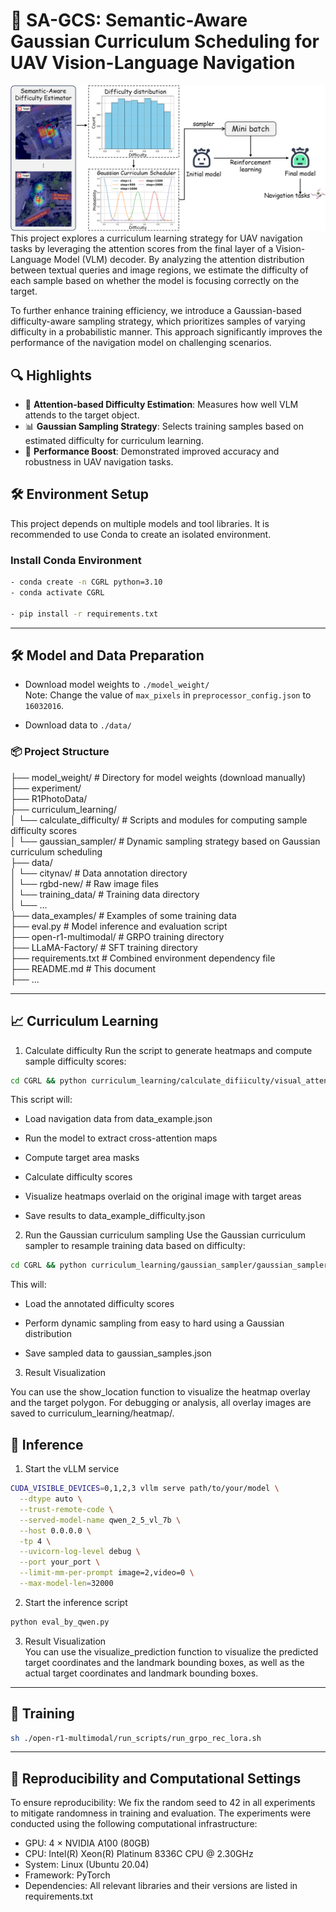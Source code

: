 # 🚀 SA-GCS: Semantic-Aware Gaussian Curriculum Scheduling for UAV Vision-Language Navigation
![Overview](./images/overview.png)
This project explores a curriculum learning strategy for UAV navigation tasks by leveraging the attention scores from the final layer of a Vision-Language Model (VLM) decoder. By analyzing the attention distribution between textual queries and image regions, we estimate the difficulty of each sample based on whether the model is focusing correctly on the target. 

To further enhance training efficiency, we introduce a Gaussian-based difficulty-aware sampling strategy, which prioritizes samples of varying difficulty in a probabilistic manner. This approach significantly improves the performance of the navigation model on challenging scenarios.

## 🔍 Highlights
- 🔎 **Attention-based Difficulty Estimation**: Measures how well VLM attends to the target object.
- 📊 **Gaussian Sampling Strategy**: Selects training samples based on estimated difficulty for curriculum learning.
- 🚁 **Performance Boost**: Demonstrated improved accuracy and robustness in UAV navigation tasks.


## 🛠️ Environment Setup

This project depends on multiple models and tool libraries. It is recommended to use Conda to create an isolated environment.

### Install Conda Environment

```bash
- conda create -n CGRL python=3.10
- conda activate CGRL

- pip install -r requirements.txt
```

---


## 🛠️ Model and Data Preparation

* Download model weights to `./model_weight/`  
  Note: Change the value of `max_pixels` in `preprocessor_config.json` to `16032016`.

* Download data to `./data/`


### 📦 Project Structure
├── model_weight/ # Directory for model weights (download manually)  
├── experiment/  
├── R1PhotoData/  
├── curriculum_learning/  
│    └── calculate_difficulty/ # Scripts and modules for computing sample difficulty scores  
│    └── gaussian_sampler/ # Dynamic sampling strategy based on Gaussian curriculum scheduling  
├── data/  
│    └── citynav/ # Data annotation directory  
│    └── rgbd-new/ # Raw image files  
│    └── training_data/ # Training data directory  
│    └── ...  
├── data_examples/ # Examples of some training data  
├── eval.py # Model inference and evaluation script  
├── open-r1-multimodal/ # GRPO training directory  
├── LLaMA-Factory/ # SFT training directory  
├── requirements.txt # Combined environment dependency file  
├── README.md # This document  
├── ...  

---

## 📈 Curriculum Learning

1. Calculate difficulty
Run the script to generate heatmaps and compute sample difficulty scores:

```bash
cd CGRL && python curriculum_learning/calculate_difiiculty/visual_attention_map.py
```
This script will:

- Load navigation data from data_example.json

- Run the model to extract cross-attention maps

- Compute target area masks

- Calculate difficulty scores

- Visualize heatmaps overlaid on the original image with target areas

- Save results to data_example_difficulty.json

2. Run the Gaussian curriculum sampling
Use the Gaussian curriculum sampler to resample training data based on difficulty:

```bash
cd CGRL && python curriculum_learning/gaussian_sampler/gaussian_sampler.py
```

This will:

- Load the annotated difficulty scores

- Perform dynamic sampling from easy to hard using a Gaussian distribution

- Save sampled data to gaussian_samples.json

3. Result Visualization

You can use the show_location function to visualize the heatmap overlay and the target polygon.
For debugging or analysis, all overlay images are saved to curriculum_learning/heatmap/.

## 🚀 Inference

1. Start the vLLM service
```bash
CUDA_VISIBLE_DEVICES=0,1,2,3 vllm serve path/to/your/model \
  --dtype auto \
  --trust-remote-code \
  --served-model-name qwen_2_5_vl_7b \
  --host 0.0.0.0 \
  -tp 4 \
  --uvicorn-log-level debug \
  --port your_port \
  --limit-mm-per-prompt image=2,video=0 \
  --max-model-len=32000
```

2. Start the inference script

```bash
python eval_by_qwen.py
```

3. Result Visualization  
You can use the visualize_prediction function to visualize the predicted target coordinates and the landmark bounding boxes, as well as the actual target coordinates and landmark bounding boxes.

---


## 🚀 Training
```bash
sh ./open-r1-multimodal/run_scripts/run_grpo_rec_lora.sh
```

---

## 📌 Reproducibility and Computational Settings
To ensure reproducibility:
We fix the random seed to 42 in all experiments to mitigate randomness in training and evaluation.
The experiments were conducted using the following computational infrastructure:
- GPU: 4 × NVIDIA A100 (80GB)
- CPU: Intel(R) Xeon(R) Platinum 8336C CPU @ 2.30GHz
- System: Linux (Ubuntu 20.04)
- Framework: PyTorch
- Dependencies: All relevant libraries and their versions are listed in requirements.txt